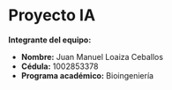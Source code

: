 # Proyecto IA 

**Integrante del equipo:**

- **Nombre:** Juan Manuel Loaiza Ceballos  
- **Cédula:** 1002853378  
- **Programa académico:** Bioingeniería
